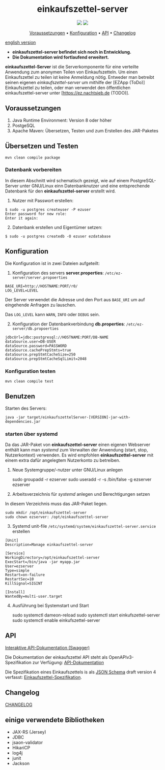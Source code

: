 <h1 align="center">einkaufszettel-server</h1>

<p align="center">
<a href="https://github.com/corona-warn-app/cwa-server/blob/master/LICENSE" title="License"><img src="https://img.shields.io/badge/License-Apache%202.0-green.svg?style=flat"></a>   
<a href="https://ez.nachtsieb.de/swagger" title="swagger-ui"><img src="https://img.shields.io/swagger/valid/3.0?specUrl=https%3A%2F%2Fraw.githubusercontent.com%2Fmeetunix%2Feinkaufszettel-server%2Fmain%2Fopenapi.yaml"></a>
</p>


<p align="center">
<a href="#Voraussetzungen">Voraussetzungen</a> • 
<a href="#Konfiguration">Konfiguration</a> • 
<a href="#API">API</a> • 
<a href="#Changelog">Changelog</a> 
</p>

[english version](README_EN.md)

* **einkaufszettel-server befindet sich noch in Entwicklung.**
* **Die Dokumentation wird fortlaufend erweitert.**

**einkaufszettel-Server** ist die Serverkomponente für eine verteilte Anwendung zum anonymen Teilen
von Einkaufszetteln. Um einen Einkaufszettel zu teilen ist keine Anmeldung nötig. Entweder man
betreibt seinen eigenen *einkaufszettel-server* um mithilfe der [EZApp (ToDo)]
Einkaufszettel zu teilen, oder man verwendet den öffentlichen einkaufszettel-server unter
[https://ez.nachtsieb.de (TODO)].


## Voraussetzungen

1. Java Runtime Environment: Version 8 oder höher
2. PostgeSQL
3. Apache Maven: Übersetzen, Testen und zum Erstellen des JAR-Paketes 

## Übersetzen und Testen

    mvn clean compile package

### Datenbank vorbereiten

In diesem Abschnitt wird schematisch gezeigt, wie auf einem PostgreSQL-Server unter GNU/Linux einn
Datenbanknutzer und eine entsprechende Datenbank für den **einkaufszettel-server** erstellt wird. 

1. Nutzer mit Passwort erstellen:

```
$ sudo -u postgres createuser -P ezuser
Enter password for new role:
Enter it again:
```

2. Datenbank erstellen und Eigentümer setzen:

```
$ sudo -u postgres createdb -O ezuser ezdatabase
```

## Konfiguration

Die Konfiguration ist in zwei Dateien aufgeteilt:

1. Konfiguration des servers **server.properties**: `/etc/ez-server/server.propoerties`

```
BASE_URI=http://HOSTNAME:PORT/r0/
LOG_LEVEL=LEVEL
```

Der Server verwendet die Adresse und den Port aus `BASE_URI` um auf eingehende Anfragen zu
lauschen.

Das `LOG_LEVEL` kann `WARN`, `INFO` oder `DEBUG` sein.  


2. Konfiguration der Datenbankverbindung **db.properties**: `/etc/ez-server/db.propoerties`

```
jdbcUrl=jdbc:postgresql://HOSTNAME:PORT/DB-NAME
dataSource.user=DB-USER
dataSource.password=PASSWORD
dataSource.cachePrepStmts=true
dataSource.prepStmtCacheSize=250
dataSource.prepStmtCacheSqlLimit=2048
```


### Konfiguration testen

    mvn clean compile test

## Benutzen

Starten des Servers: 

    java -jar target/einkaufszettelServer-[VERSION]-jar-with-dependencies.jar

### starten über systemd

Da das JAR-Paket von **einkaufszettel-server** einen eigenen Webserver enthält kann man
*systemd* zum Verwalten der Anwendung (start, stop, Nutzerkontext) verwenden. Es wird empfohlen
**einkaufszettel-server** mit einem extra dafür angelegtem Nutzerkonto zu betreiben. 
    
1. Neue Systemgruppe/-nutzer unter GNU/Linux anlegen

    sudo groupadd -r ezserver
    sudo useradd -r -s /bin/false -g ezserver ezserver

2. Arbeitsverzeichnis für *systemd* anlegen und Berechtigungen setzen

In diesem Verzeichnis muss das JAR-Paket liegen.

    sudo mkdir /opt/einkaufszettel-server
    sudo chown ezserver: /opt/einkaufszettel-server

3. Systemd unit-file `/etc/systemd/system/einkaufszettel-server.service` erstellen


```
[Unit]
Description=Manage einkaufszettel-server

[Service]
WorkingDirectory=/opt/einkaufszettel-server
ExecStart=/bin/java -jar myapp.jar
User=ezserver
Type=simple
Restart=on-failure
RestartSec=10
KillSignal=SIGINT

[Install]
WantedBy=multi-user.target
```
    

4. Ausführung bei Systemstart und Start

    sudo systemctl dameon-reload
    sudo systemctl start einkufszettel-server
    sudo systemctl enable einkufszettel-server


    
## API

[Interaktive API-Dokumentation (Swagger)](https://ez.nachtsieb.de/swagger)

Die Dokumentation der einkaufszettel API steht als OpenAPIv3-Spezifikation zur Verfügung: [API-Dokumentation](openapi.yaml)

Die Spezifikation eines Einkaufszettels is als [JSON Schema](https://json-schema.org/) draft
version 4 verfasst: [Einkaufszettel-Spezifikation](https://nachtsieb.de/docs/ezschema.json).

## Changelog

[CHANGELOG](CHANGELOG.md)

## einige verwendete Bibliotheken

* JAX-RS (Jersey)
* JDBC
* jsaon-validator
* HikariCP
* log4j
* junit
* Jackson
